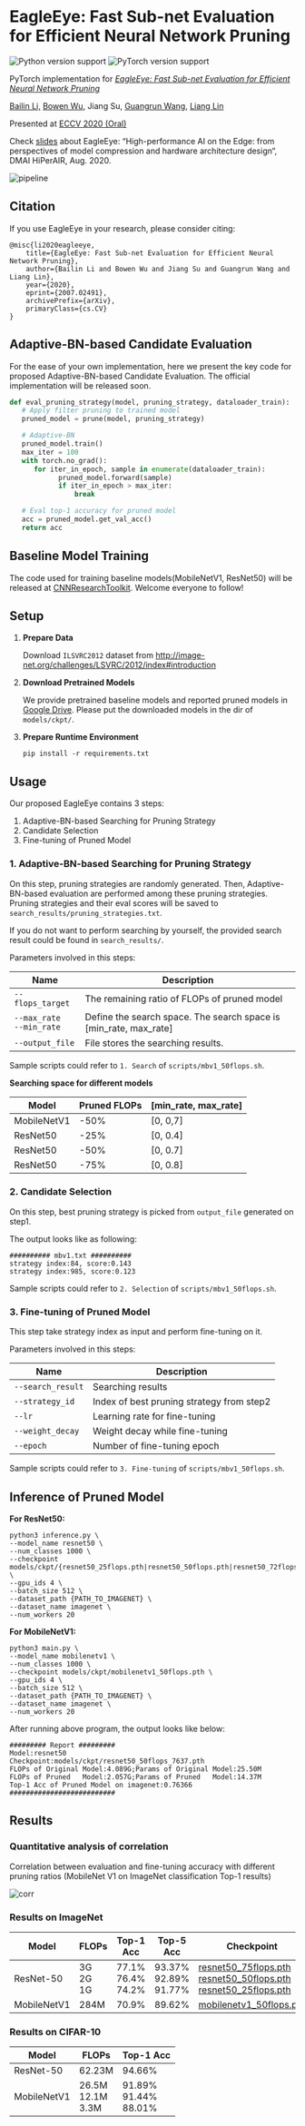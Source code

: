 # EagleEye: Fast Sub-net Evaluation for Efficient Neural Network Pruning

![Python version support](https://img.shields.io/badge/python-3.6-blue.svg)
![PyTorch version support](https://img.shields.io/badge/pytorch-1.1.0-red.svg)

PyTorch implementation for *[EagleEye: Fast Sub-net Evaluation for Efficient Neural Network Pruning](https://arxiv.org/abs/2007.02491)*

[Bailin Li,](https://github.com/bezorro) [Bowen Wu](https://github.com/Bowenwu1), Jiang Su, [Guangrun Wang](https://wanggrun.github.io/projects/zw), [Liang Lin](http://www.linliang.net/)

Presented at [ECCV 2020 (Oral)](https://eccv2020.eu/accepted-papers/)

Check [slides](https://dmmo.dm-ai.cn/eagle_eye/dmai_eagleeye_jiqizhixin202008.pdf) about EagleEye: “High-performance AI on the Edge: from perspectives of model compression and hardware architecture design“, DMAI HiPerAIR, Aug. 2020.

![pipeline](fig/eye.png)

## Citation

If you use EagleEye in your research, please consider citing:

```
@misc{li2020eagleeye,
    title={EagleEye: Fast Sub-net Evaluation for Efficient Neural Network Pruning},
    author={Bailin Li and Bowen Wu and Jiang Su and Guangrun Wang and Liang Lin},
    year={2020},
    eprint={2007.02491},
    archivePrefix={arXiv},
    primaryClass={cs.CV}
}
```

## Adaptive-BN-based Candidate Evaluation

For the ease of your own implementation, here we present the key code for proposed Adaptive-BN-based Candidate Evaluation. The official implementation will be released soon.

```python
def eval_pruning_strategy(model, pruning_strategy, dataloader_train):
   # Apply filter pruning to trained model
   pruned_model = prune(model, pruning_strategy)

   # Adaptive-BN
   pruned_model.train()
   max_iter = 100
   with torch.no_grad():
      for iter_in_epoch, sample in enumerate(dataloader_train):
            pruned_model.forward(sample)
            if iter_in_epoch > max_iter:
                break

   # Eval top-1 accuracy for pruned model
   acc = pruned_model.get_val_acc()
   return acc
```

## Baseline Model Training

The code used for training baseline models(MobileNetV1, ResNet50) will be released at [CNNResearchToolkit](https://github.com/Bowenwu1/CNNResearchToolkit). Welcome everyone to follow!

## Setup

1. **Prepare Data**

   Download `ILSVRC2012` dataset from http://image-net.org/challenges/LSVRC/2012/index#introduction

2. **Download Pretrained Models**

   We provide pretrained baseline models and reported pruned models in  [Google Drive](<https://drive.google.com/drive/folders/1ENq4RuFey3J2iL-Lu1BZ9ToTYILpV9bC>). Please put the downloaded models in the dir of `models/ckpt/`.

3. **Prepare Runtime Environment**

   ```shell
   pip install -r requirements.txt
   ```

## Usage

Our proposed EagleEye contains 3 steps:

1. Adaptive-BN-based Searching for Pruning Strategy
2. Candidate Selection
3. Fine-tuning of Pruned Model

### 1. Adaptive-BN-based Searching for Pruning Strategy

On this step, pruning strategies are randomly generated. Then, Adaptive-BN-based evaluation are performed among these pruning strategies. Pruning strategies and their eval scores will be saved to `search_results/pruning_strategies.txt`.

If you do not want to perform searching by yourself, the provided search result could be found in `search_results/`.

Parameters involved in this steps:

|Name|Description|
|----|-----------|
|`--flops_target`|The remaining ratio of FLOPs of pruned model|
|`--max_rate`<br>`--min_rate`|Define the search space. The search space is [min_rate, max_rate]|
|`--output_file`|File stores the searching results.|

Sample scripts could refer to `1. Search` of `scripts/mbv1_50flops.sh`.

**Searching space for different models**

|Model|Pruned FLOPs|[min_rate, max_rate]|
|-----|-----|--------------------|
|MobileNetV1|-50%|[0, 0,7]|
|ResNet50|-25%|[0, 0.4]|
|ResNet50|-50%|[0, 0.7]|
|ResNet50|-75%|[0, 0.8]|

### 2. Candidate Selection

On this step, best pruning strategy is picked from `output_file` generated on step1.

The output looks like as following:
```
########## mbv1.txt ##########
strategy index:84, score:0.143
strategy index:985, score:0.123
```

Sample scripts could refer to `2. Selection` of `scripts/mbv1_50flops.sh`.

### 3. Fine-tuning of Pruned Model

This step take strategy index as input and perform fine-tuning on it.

Parameters involved in this steps:

|Name|Description|
|----|-----------|
|`--search_result`|Searching results|
|`--strategy_id`|Index of best pruning strategy from step2|
|`--lr`|Learning rate for fine-tuning|
|`--weight_decay`|Weight decay while fine-tuning|
|`--epoch`|Number of fine-tuning epoch|

Sample scripts could refer to `3. Fine-tuning` of `scripts/mbv1_50flops.sh`.



## Inference of Pruned Model

**For ResNet50:**

```shell
python3 inference.py \
--model_name resnet50 \
--num_classes 1000 \
--checkpoint models/ckpt/{resnet50_25flops.pth|resnet50_50flops.pth|resnet50_72flops.pth} \
--gpu_ids 4 \
--batch_size 512 \
--dataset_path {PATH_TO_IMAGENET} \
--dataset_name imagenet \
--num_workers 20
```

**For MobileNetV1:**

```shell
python3 main.py \
--model_name mobilenetv1 \
--num_classes 1000 \
--checkpoint models/ckpt/mobilenetv1_50flops.pth \
--gpu_ids 4 \
--batch_size 512 \
--dataset_path {PATH_TO_IMAGENET} \
--dataset_name imagenet \
--num_workers 20
```

After running above program, the output looks like below:

```
######### Report #########                                                                                                                                                  
Model:resnet50
Checkpoint:models/ckpt/resnet50_50flops_7637.pth
FLOPs of Original Model:4.089G;Params of Original Model:25.50M
FLOPs of Pruned   Model:2.057G;Params of Pruned   Model:14.37M
Top-1 Acc of Pruned Model on imagenet:0.76366
##########################
```


## Results

### Quantitative analysis of correlation

Correlation between evaluation and fine-tuning accuracy with different pruning ratios (MobileNet V1 on ImageNet classification Top-1 results)

![corr](fig/cor_fix_flops.png)

### Results on ImageNet

| Model | FLOPs | Top-1 Acc | Top-5 Acc | Checkpoint |
| ---   | ----  |  -------  | --------  | ---------------- |
| ResNet-50 | 3G<br>2G<br>1G | 77.1%<br>76.4%<br>74.2%| 93.37%<br>92.89%<br>91.77% | [resnet50_75flops.pth](https://drive.google.com/file/d/1oPQOZJdKwZPXPSLykLkruHAFhxFmdzHp/view?usp=sharing) <br> [resnet50_50flops.pth](https://drive.google.com/file/d/19eOUO0LTzrQ-9izO4OzXcg83XAGwxf7u/view?usp=sharing) <br> [resnet50_25flops.pth](https://drive.google.com/file/d/1ppBLtajt5xcwa5xoonwn1T98MTB0V9DU/view?usp=sharing) |
| MobileNetV1 | 284M | 70.9% |  89.62% | [mobilenetv1_50flops.pth](https://drive.google.com/file/d/1LZGqk_oPXNYcGa5Gk93fmHxRgPdfzf9p/view?usp=sharing) |

### Results on CIFAR-10

| Model | FLOPs | Top-1 Acc |
| ---   | ----  |  -----    |
| ResNet-50 | 62.23M | 94.66% |
| MobileNetV1 | 26.5M<br>12.1M<br>3.3M | 91.89% <br> 91.44% <br> 88.01% |

